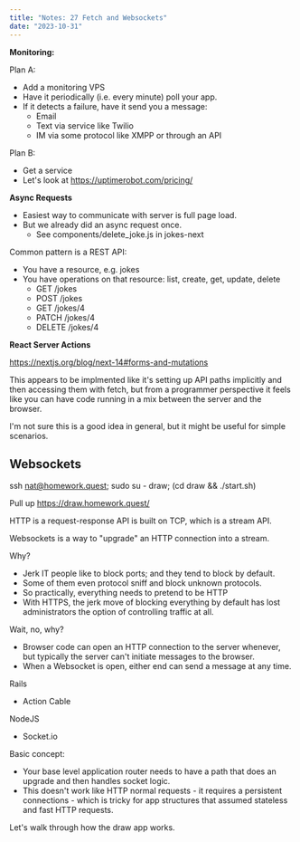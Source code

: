 ```yaml
---
title: "Notes: 27 Fetch and Websockets"
date: "2023-10-31"
---
```


**Monitoring:**

Plan A:

 - Add a monitoring VPS
 - Have it periodically (i.e. every minute) poll your app.
 - If it detects a failure, have it send you a message:
   - Email
   - Text via service like Twilio
   - IM via some protocol like XMPP or through an API

Plan B:

 - Get a service
 - Let's look at https://uptimerobot.com/pricing/

**Async Requests**

 - Easiest way to communicate with server is full page load.
 - But we already did an async request once.
   - See components/delete_joke.js in jokes-next

Common pattern is a REST API:

 - You have a resource, e.g. jokes
 - You have operations on that resource: list, create, get, update, delete
   - GET /jokes
   - POST /jokes
   - GET /jokes/4
   - PATCH /jokes/4
   - DELETE /jokes/4

**React Server Actions**

https://nextjs.org/blog/next-14#forms-and-mutations

This appears to be implmented like it's setting up API paths
implicitly and then accessing them with fetch, but from a programmer
perspective it feels like you can have code running in a mix between
the server and the browser.

I'm not sure this is a good idea in general, but it might be useful
for simple scenarios.

## Websockets

ssh nat@homework.quest; sudo su - draw; (cd draw && ./start.sh)

Pull up https://draw.homework.quest/


HTTP is a request-response API is built on TCP, which is a stream API.

Websockets is a way to "upgrade" an HTTP connection into a stream.

Why?

 - Jerk IT people like to block ports; and they tend to block by default.
 - Some of them even protocol sniff and block unknown protocols.
 - So practically, everything needs to pretend to be HTTP
 - With HTTPS, the jerk move of blocking everything by default has lost
   administrators the option of controlling traffic at all.

Wait, no, why?

 - Browser code can open an HTTP connection to the server whenever, but
   typically the server can't initiate messages to the browser.
 - When a Websocket is open, either end can send a message at any time.

Rails

 - Action Cable

NodeJS

 - Socket.io

Basic concept:

 - Your base level application router needs to have a path that does
   an upgrade and then handles socket logic.
 - This doesn't work like HTTP normal requests - it requires a persistent
   connections - which is tricky for app structures that assumed stateless
   and fast HTTP requests.

Let's walk through how the draw app works.

